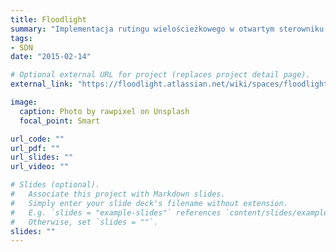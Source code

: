 ```yaml
---
title: Floodlight
summary: "Implementacja rutingu wielościeżkowego w otwartym sterowniku SDN."
tags:
- SDN
date: "2015-02-14"

# Optional external URL for project (replaces project detail page).
external_link: "https://floodlight.atlassian.net/wiki/spaces/floodlightcontroller/pages/24805405/We+Want+You..."

image:
  caption: Photo by rawpixel on Unsplash
  focal_point: Smart

url_code: ""
url_pdf: ""
url_slides: ""
url_video: ""

# Slides (optional).
#   Associate this project with Markdown slides.
#   Simply enter your slide deck's filename without extension.
#   E.g. `slides = "example-slides"` references `content/slides/example-slides.md`.
#   Otherwise, set `slides = ""`.
slides: ""
---
```


